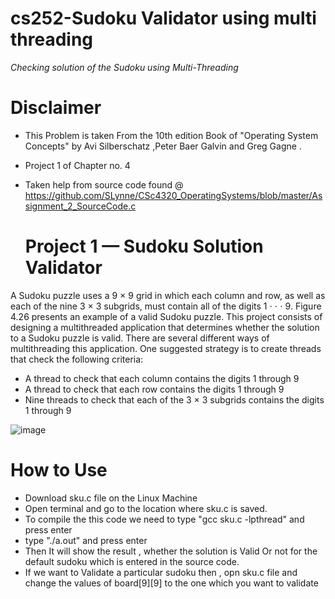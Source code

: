 # cs252-Sudoku Validator using multi threading

*Checking solution of the Sudoku using Multi-Threading* 
# Disclaimer
* This Problem is taken From the 10th edition Book of "Operating System Concepts"  by Avi Silberschatz ,Peter Baer Galvin and Greg Gagne .
* Project 1 of Chapter no. 4
* Taken help from source code found @ https://github.com/SLynne/CSc4320_OperatingSystems/blob/master/Assignment_2_SourceCode.c

   # Project 1 — Sudoku Solution Validator
A Sudoku puzzle uses a 9 × 9 grid in which each column and row, as well as
each of the nine 3 × 3 subgrids, must contain all of the digits 1 ⋅ ⋅ ⋅ 9. Figure
4.26 presents an example of a valid Sudoku puzzle. This project consists of
designing a multithreaded application that determines whether the solution
to a Sudoku puzzle is valid.
There are several different ways of multithreading this application. One
suggested strategy is to create threads that check the following criteria:

   * A thread to check that each column contains the digits 1 through 9
   * A thread to check that each row contains the digits 1 through 9
   * Nine threads to check that each of the 3 × 3 subgrids contains the digits 1 through 9


![image](https://user-images.githubusercontent.com/93817723/141765559-0d4a48e3-9845-488c-a8b2-7abf8a2bfc86.png)


#  How to Use
  * Download sku.c file on the Linux Machine
  * Open terminal and go to the location where sku.c is saved.
  * To compile the this code we need to type "gcc sku.c -lpthread"  and press enter
  * type "./a.out" and press enter
  * Then It will show the result , whether the solution is Valid Or not for the default sudoku which is entered in the source code.
  * If we want to Validate a particular sudoku then , opn sku.c file and change the values of  board[9][9] to the one which you want to validate
  
  
    

